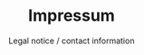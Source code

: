 ---
layout: page
category: impressum

title: Impressum
subtitle: Legal notice / contact information
---